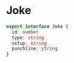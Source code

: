 # Joke

```ts
export interface Joke {
  id: number
  type: string
  setup: string
  punchline: string
}
```
